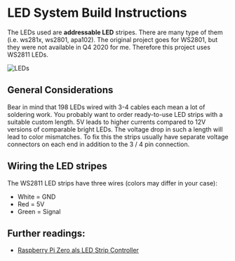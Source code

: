 # LED System Build Instructions
The LEDs used are **addressable LED** stripes. 
There are many type of them (i.e. ws281x, ws2801, apa102). 
The original project goes for WS2801, but they were not available in Q4 2020 for me. 
Therefore this project uses WS2811 LEDs. 

![LEDs](led.png)

## General Considerations
Bear in mind that 198 LEDs wired with 3-4 cables each mean a lot of soldering work. You probably want to order ready-to-use LED strips with a 
suitable custom length. 5V leads to higher currents compared to 12V versions of comparable bright LEDs. The voltage drop in such a length will lead
to color mismatches. To fix this the strips usually have separate voltage connectors on each end in addition to the 3 / 4 pin connection. 

## Wiring the LED stripes
The WS2811 LED strips have three wires (colors may differ in your case): 
- White = GND
- Red = 5V
- Green = Signal 

## Further readings:
- [Raspberry Pi Zero als LED Strip Controller](https://developer-blog.net/raspberry-pi-zero-als-led-strip-controller)
